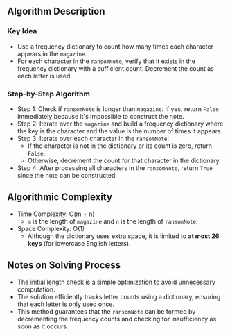 ## Algorithm Description
### Key Idea
- Use a frequency dictionary to count how many times each character appears in the ```magazine```.
- For each character in the ```ransomNote```, verify that it exists in the frequency dictionary with a sufficient count. Decrement the count as each letter is used.

### Step-by-Step Algorithm
- Step 1: Check if ```ransomNote``` is longer than ```magazine```. If yes, return ```False``` immediately because it's impossible to construct the note.
- Step 2: Iterate over the ```magazine``` and build a frequency dictionary where the key is the character and the value is the number of times it appears.
- Step 3: Iterate over each character in the ```ransomNote```:
  - If the character is not in the dictionary or its count is zero, return ```False```.
  - Otherwise, decrement the count for that character in the dictionary.
- Step 4: After processing all characters in the ```ransomNote```, return ```True``` since the note can be constructed.

## Algorithmic Complexity
- Time Complexity: O(m + n)
  - ```m``` is the length of ```magazine``` and ```n``` is the length of ```ransomNote```.
- Space Complexity: O(1)
  - Although the dictionary uses extra space, it is limited to **at most 26 keys** (for lowercase English letters).

## Notes on Solving Process
- The initial length check is a simple optimization to avoid unnecessary computation.
- The solution efficiently tracks letter counts using a dictionary, ensuring that each letter is only used once.
- This method guarantees that the ```ransomNote``` can be formed by decrementing the frequency counts and checking for insufficiency as soon as it occurs.